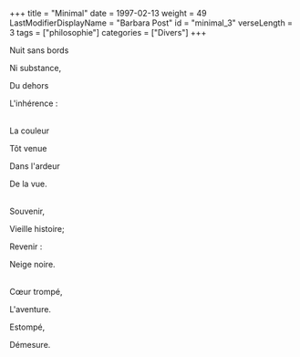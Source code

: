 +++
title = "Minimal"
date = 1997-02-13
weight = 49
LastModifierDisplayName = "Barbara Post"
id = "minimal_3"
verseLength = 3
tags = ["philosophie"]
categories = ["Divers"]
+++

Nuit sans bords

Ni substance,

Du dehors

L'inhérence :

 \
La couleur

Tôt venue

Dans l'ardeur

De la vue.

 \
Souvenir,

Vieille histoire;

Revenir :

Neige noire.

 \
Cœur trompé,

L'aventure.

Estompé,

Démesure.
